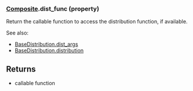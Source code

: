 ### [Composite](Composite.md).dist_func (property)




Return the callable function to access the distribution function, if
available.

See also:

* [BaseDistribution.dist_args](BaseDistribution.dist_args.md)
* [BaseDistribution.distribution](BaseDistribution.distribution.md)

Returns
-------
* callable function

